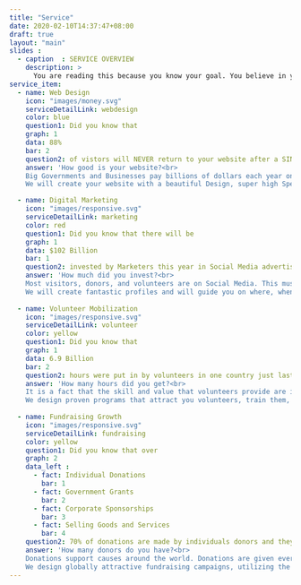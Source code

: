 ```yaml
---
title: "Service"
date: 2020-02-10T14:37:47+08:00
draft: true
layout: "main"
slides :
  - caption  : SERVICE OVERVIEW
    description: >
      You are reading this because you know your goal. You believe in your impact. And now you want to grow that impact. You bring your vision, we'll bring the rest.
service_item: 
  - name: Web Design
    icon: "images/money.svg"
    serviceDetailLink: webdesign
    color: blue
    question1: Did you know that
    graph: 1
    data: 88%
    bar: 2
    question2: of vistors will NEVER return to your website after a SINGLE bad experience?
    answer: 'How good is your website?<br>
    Big Governments and Businesses pay billions of dollars each year on improving User Experience alone. This MUST be a priority.<br>
    We will create your website with a beautiful Design, super high Speed, hacker-proof Security, and do all of that even better on Mobile Devices.'

  - name: Digital Marketing
    icon: "images/responsive.svg"
    serviceDetailLink: marketing
    color: red
    question1: Did you know that there will be
    graph: 1
    data: $102 Billion
    bar: 1
    question2: invested by Marketers this year in Social Media advertising, more than all other marketing options?
    answer: 'How much did you invest?<br>
    Most visitors, donors, and volunteers are on Social Media. This must be your biggest marketing tool to guarantee your success.<br>
    We will create fantastic profiles and will guide you on where, when, what, and how to post to get exactly what you need.'
 
  - name: Volunteer Mobilization
    icon: "images/responsive.svg"
    serviceDetailLink: volunteer
    color: yellow
    question1: Did you know that
    graph: 1
    data: 6.9 Billion
    bar: 2
    question2: hours were put in by volunteers in one country just last year alone?
    answer: 'How many hours did you get?<br>
    It is a fact that the skill and value that volunteers provide are immense, not to mention all the actual physical labour they put in.<br>
    We design proven programs that attract you volunteers, train them, manage them and, importantly, keep them coming back.'
 
  - name: Fundraising Growth
    icon: "images/responsive.svg"
    serviceDetailLink: fundraising
    color: yellow
    question1: Did you know that over
    graph: 2
    data_left :
      - fact: Individual Donations
        bar: 1
      - fact: Government Grants
        bar: 2
      - fact: Corporate Sponsorships
        bar: 3
      - fact: Selling Goods and Services
        bar: 4
    question2: 70% of donations are made by individuals donors and they were attracted by good marketing? 
    answer: 'How many donors do you have?<br>
    Donations support causes around the world. Donations are given every moment so invest in bringing those donors to your cause.<br>
    We design globally attractive fundraising campaigns, utilizing the best technical resources to get, and keep, donors.'
---
```



